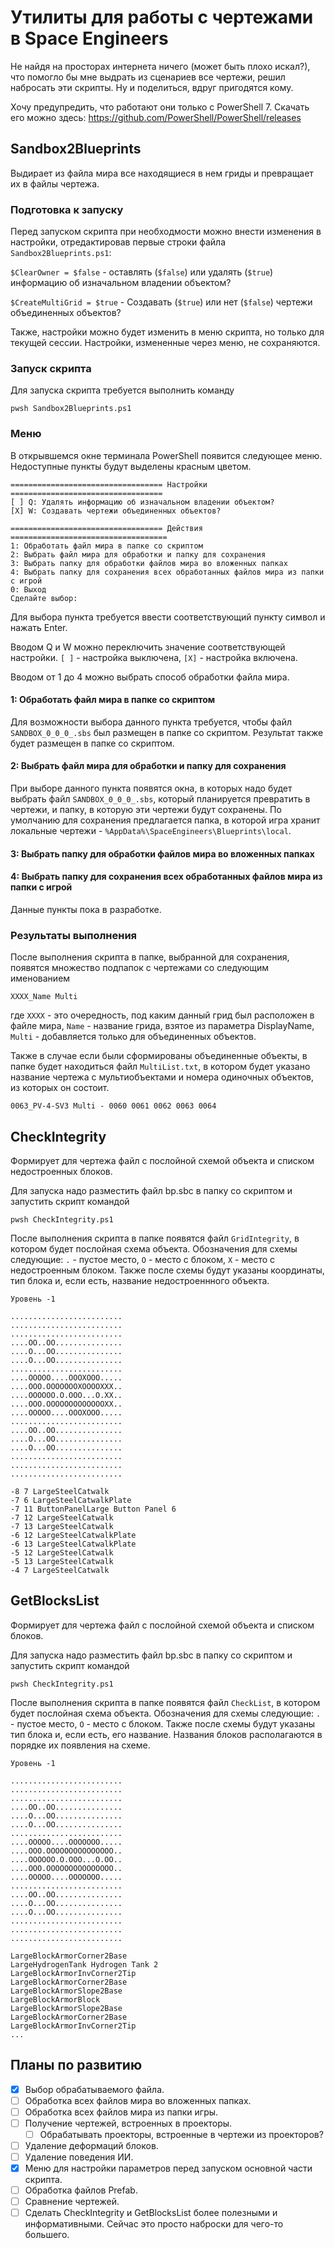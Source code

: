 # Утилиты для работы с чертежами в Space Engineers

Не найдя на просторах интернета ничего (может быть плохо искал?), что помогло бы мне выдрать из сценариев все чертежи, решил набросать эти скрипты. Ну и поделиться, вдруг пригодятся кому.

Хочу предупредить, что работают они только с PowerShell 7. Скачать его можно здесь:
<https://github.com/PowerShell/PowerShell/releases>

## Sandbox2Blueprints

Выдирает из файла мира все находящиеся в нем гриды и превращает их в файлы чертежа.

### Подготовка к запуску

Перед запуском скрипта при необходмости можно внести изменения в настройки, отредактировав первые строки файла `Sandbox2Blueprints.ps1`:

`$ClearOwner = $false` - оставлять (`$false`) или удалять (`$true`) информацию об изначальном владении объектом?

`$CreateMultiGrid = $true` - Создавать (`$true`) или нет (`$false`) чертежи объединенных объектов?

Также, настройки можно будет изменить в меню скрипта, но только для текущей сессии. Настройки, измененные через меню, не сохраняются.

### Запуск скрипта

Для запуска скрипта требуется выполнить команду

```text
pwsh Sandbox2Blueprints.ps1
```

### Меню

В открывшемся окне терминала PowerShell появится следующее меню. Недоступные пункты будут выделены красным цветом.

```text
================================== Настройки ==================================
[ ] Q: Удалять информацию об изначальном владении объектом?
[X] W: Создавать чертежи объединенных объектов?

================================== Действия ===================================
1: Обработать файл мира в папке со скриптом
2: Выбрать файл мира для обработки и папку для сохранения
3: Выбрать папку для обработки файлов мира во вложенных папках
4: Выбрать папку для сохранения всех обработанных файлов мира из папки с игрой 
0: Выход
Сделайте выбор: 
```

Для выбора пункта требуется ввести соответствующий пункту символ и нажать Enter.

Вводом Q и W можно переключить значение соответствующей настройки. `[ ]` - настройка выключена, `[X]` - настройка включена.

Вводом от 1 до 4 можно выбрать способ обработки файла мира.

#### 1: Обработать файл мира в папке со скриптом

Для возможности выбора данного пункта требуется, чтобы файл `SANDBOX_0_0_0_.sbs` был размещен в папке со скриптом. Результат также будет размещен в папке со скриптом.

#### 2: Выбрать файл мира для обработки и папку для сохранения

При выборе данного пункта появятся окна, в которых надо будет выбрать файл `SANDBOX_0_0_0_.sbs`, который планируется превратить в чертежи, и папку, в которую эти чертежи будут сохранены. По умолчанию для сохранения предлагается папка, в которой игра хранит локальные чертежи - `%AppData%\SpaceEngineers\Blueprints\local`.

#### 3: Выбрать папку для обработки файлов мира во вложенных папках

#### 4: Выбрать папку для сохранения всех обработанных файлов мира из папки с игрой

Данные пункты пока в разработке.

### Результаты выполнения

После выполнения скрипта в папке, выбранной для сохранения, появятся множество подпапок с чертежами со следующим именованием

```text
XXXX_Name Multi
```

где `XXXX` - это очередность, под каким данный грид был расположен в файле мира, `Name` - название грида, взятое из параметра DisplayName, `Multi` - добавляется только для объединенных объектов.

Также в случае если были сформированы объединенные объекты, в папке будет находиться файл `MultiList.txt`, в котором будет указано название чертежа с мультиобъектами и номера одиночных объектов, из которых он состоит.

```text
0063_PV-4-SV3 Multi - 0060 0061 0062 0063 0064
```

## CheckIntegrity

Формирует для чертежа файл с послойной схемой объекта и списком недостроенных блоков.

Для запуска надо разместить файл bp.sbc в папку со скриптом и запустить скрипт командой

```text
pwsh CheckIntegrity.ps1
```

После выполнения скрипта в папке появятся файл `GridIntegrity`, в котором будет послойная схема объекта. Обозначения для схемы следующие: `.` - пустое место, `O` - место с блоком, `X` - место с недостроенным блоком. Также после схемы будут указаны координаты, тип блока и, если есть, название недостроеннного объекта.

```text
Уровень -1

.........................
.........................
.........................
....OO..OO...............
....O...OO...............
....O...OO...............
.........................
....OOOOO....OOOXOOO.....
....OOO.OOOOOOOXOOOOXXX..
....OOOOOO.O.OOO...O.XX..
....OOO.OOOOOOOOOOOOOXX..
....OOOOO....OOOXOOO.....
.........................
....OO..OO...............
....O...OO...............
....O...OO...............
.........................
.........................
.........................

-8 7 LargeSteelCatwalk 
-7 6 LargeSteelCatwalkPlate 
-7 11 ButtonPanelLarge Button Panel 6
-7 12 LargeSteelCatwalk 
-7 13 LargeSteelCatwalk 
-6 12 LargeSteelCatwalkPlate 
-6 13 LargeSteelCatwalkPlate 
-5 12 LargeSteelCatwalk 
-5 13 LargeSteelCatwalk 
-4 7 LargeSteelCatwalk 
```

## GetBlocksList

Формирует для чертежа файл с послойной схемой объекта и списком блоков.

Для запуска надо разместить файл bp.sbc в папку со скриптом и запустить скрипт командой

```text
pwsh CheckIntegrity.ps1
```

После выполнения скрипта в папке появятся файл `CheckList`, в котором будет послойная схема объекта. Обозначения для схемы следующие: `.` - пустое место, `O` - место с блоком. Также после схемы будут указаны тип блока и, если есть, его название. Названия блоков располагаются в порядке их появления на схеме.

```text
Уровень -1

.........................
.........................
.........................
....OO..OO...............
....O...OO...............
....O...OO...............
.........................
....OOOOO....OOOOOOO.....
....OOO.OOOOOOOOOOOOOOO..
....OOOOOO.O.OOO...O.OO..
....OOO.OOOOOOOOOOOOOOO..
....OOOOO....OOOOOOO.....
.........................
....OO..OO...............
....O...OO...............
....O...OO...............
.........................
.........................
.........................

LargeBlockArmorCorner2Base 
LargeHydrogenTank Hydrogen Tank 2
LargeBlockArmorInvCorner2Tip 
LargeBlockArmorCorner2Base 
LargeBlockArmorSlope2Base 
LargeBlockArmorBlock 
LargeBlockArmorSlope2Base 
LargeBlockArmorCorner2Base 
LargeBlockArmorInvCorner2Tip 
...
```

## Планы по развитию

- [x] Выбор обрабатываемого файла.
- [ ] Обработка всех файлов мира во вложенных папках.
- [ ] Обработка всех файлов мира из папки игры.
- [ ] Получение чертежей, встроенных в проекторы.
  - [ ] Обрабатывать проекторы, встроенные в чертежи из проекторов?
- [ ] Удаление деформаций блоков.
- [ ] Удаление поведения ИИ.
- [x] Меню для настройки параметров перед запуском основной части скрипта.
- [ ] Обработка файлов Prefab.
- [ ] Сравнение чертежей.
- [ ] Сделать CheckIntegrity и GetBlocksList более полезными и информативными. Сейчас это просто наброски для чего-то большего.
